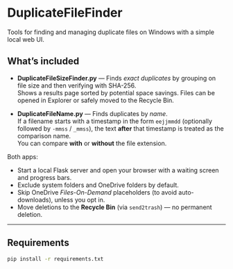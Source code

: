 # DuplicateFileFinder

Tools for finding and managing duplicate files on Windows with a simple local web UI.

## What’s included

- **DuplicateFileSizeFinder.py** — Finds *exact duplicates* by grouping on file size and then verifying with SHA-256.  
  Shows a results page sorted by potential space savings. Files can be opened in Explorer or safely moved to the Recycle Bin.

- **DuplicateFileName.py** — Finds duplicates by *name*.  
  If a filename starts with a timestamp in the form `eejjmmdd` (optionally followed by `-mmss` / `_mmss`), the text **after** that timestamp is treated as the comparison name.  
  You can compare **with** or **without** the file extension.

Both apps:
- Start a local Flask server and open your browser with a waiting screen and progress bars.
- Exclude system folders and OneDrive folders by default.
- Skip OneDrive *Files-On-Demand* placeholders (to avoid auto-downloads), unless you opt in.
- Move deletions to the **Recycle Bin** (via `send2trash`) — no permanent deletion.

---

## Requirements

```bash
pip install -r requirements.txt
